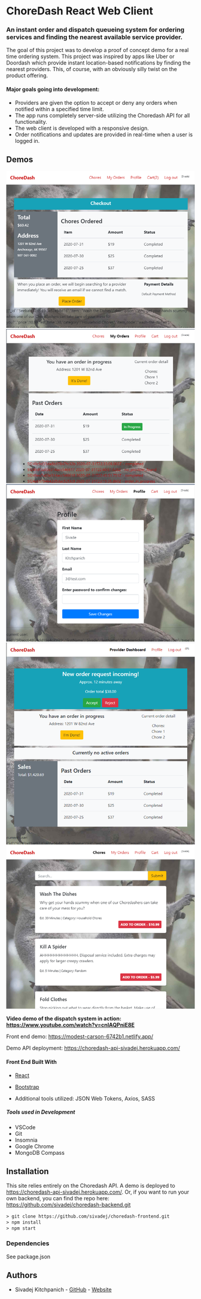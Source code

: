 # ChoreDash React Web Client
### An instant order and dispatch queueing system for ordering services and finding the nearest available service provider.

The goal of this project was to develop a proof of concept demo for a real time ordering system. This project was inspired by apps like Uber or Doordash which provide instant location-based notifications by finding the nearest providers. This, of course, with an obviously silly twist on the product offering.

#### Major goals going into development:

- Providers are given the option to accept or deny any orders when notified within a specified time limit.
- The app runs completely server-side utilizing the Choredash API for all functionality.
- The web client is developed with a responsive design.
- Order notifications and updates are provided in real-time when a user is logged in.

## Demos

![alt demo](./readme/checkout.PNG)
![alt demo](./readme/customerorders.PNG)
![alt demo](./readme/profile.PNG)
![alt demo](./readme/providerdashboard.PNG)
![alt demo](./readme/storefront.PNG)

**Video demo of the dispatch system in action: https://www.youtube.com/watch?v=cnIAQPniE8E**

Front end demo: https://modest-carson-6742b1.netlify.app/

Demo API deployment: https://choredash-api-sivadej.herokuapp.com/

#### Front End Built With
- [React](#)
- [Bootstrap](#)

- Additional tools utilized: JSON Web Tokens, Axios, SASS

##### Tools used in Development
- VSCode
- Git
- Insomnia
- Google Chrome
- MongoDB Compass

## Installation
This site relies entirely on the Choredash API. A demo is deployed to https://choredash-api-sivadej.herokuapp.com/. Or, if you want to run your own backend, you can find the repo here: https://github.com/sivadej/choredash-backend.git

```
> git clone https://github.com/sivadej/choredash-frontend.git
> npm install
> npm start
```

### Dependencies
See package.json

## Authors
- Sivadej Kitchpanich - [GitHub](https://github.com/sivadej) - [Website](https://sivadej.dev)